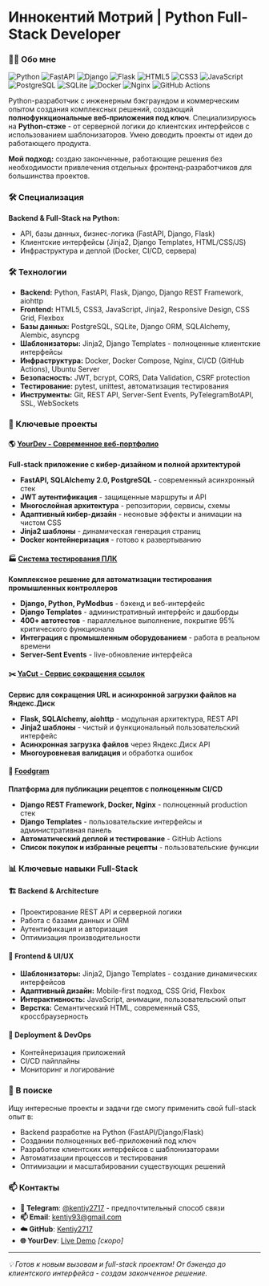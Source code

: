 # Иннокентий Мотрий | Python Full-Stack Developer

### 👨‍💻 Обо мне

![Python](https://img.shields.io/badge/Python-3776AB?style=for-the-badge&logo=python&logoColor=white)
![FastAPI](https://img.shields.io/badge/FastAPI-005571?style=for-the-badge&logo=fastapi)
![Django](https://img.shields.io/badge/Django-092E20?style=for-the-badge&logo=django&logoColor=white)
![Flask](https://img.shields.io/badge/Flask-000000?style=for-the-badge&logo=flask&logoColor=white)
![HTML5](https://img.shields.io/badge/HTML5-E34F26?style=for-the-badge&logo=html5&logoColor=white)
![CSS3](https://img.shields.io/badge/CSS3-1572B6?style=for-the-badge&logo=css3&logoColor=white)
![JavaScript](https://img.shields.io/badge/JavaScript-F7DF1E?style=for-the-badge&logo=javascript&logoColor=black)
![PostgreSQL](https://img.shields.io/badge/PostgreSQL-316192?style=for-the-badge&logo=postgresql&logoColor=white)
![SQLite](https://img.shields.io/badge/SQLite-07405E?style=for-the-badge&logo=sqlite&logoColor=white)
![Docker](https://img.shields.io/badge/Docker-2CA5E0?style=for-the-badge&logo=docker&logoColor=white)
![Nginx](https://img.shields.io/badge/Nginx-009639?style=for-the-badge&logo=nginx&logoColor=white)
![GitHub Actions](https://img.shields.io/badge/GitHub_Actions-2088FF?style=for-the-badge&logo=github-actions&logoColor=white)

Python-разработчик с инженерным бэкграундом и коммерческим опытом создания комплексных решений,
создающий **полнофункциональные веб-приложения под ключ**. 
Специализируюсь на **Python-стэке** - от серверной логики до клиентских интерфейсов 
с использованием шаблонизаторов. Умею доводить проекты от идеи до работающего продукта.

**Мой подход:** создаю законченные, работающие решения без необходимости 
привлечения отдельных фронтенд-разработчиков для большинства проектов.

### 🛠 Специализация
**Backend & Full-Stack на Python:**
- API, базы данных, бизнес-логика (FastAPI, Django, Flask)
- Клиентские интерфейсы (Jinja2, Django Templates, HTML/CSS/JS)
- Инфраструктура и деплой (Docker, CI/CD, сервера)

### 🛠 Технологии
- **Backend:** Python, FastAPI, Flask, Django, Django REST Framework, aiohttp  
- **Frontend:** HTML5, CSS3, JavaScript, Jinja2, Responsive Design, CSS Grid, Flexbox  
- **Базы данных:** PostgreSQL, SQLite, Django ORM, SQLAlchemy, Alembic, asyncpg  
- **Шаблонизаторы:** Jinja2, Django Templates - полноценные клиентские интерфейсы  
- **Инфраструктура:** Docker, Docker Compose, Nginx, CI/CD (GitHub Actions), Ubuntu Server  
- **Безопасность:** JWT, bcrypt, CORS, Data Validation, CSRF protection  
- **Тестирование:** pytest, unittest, автоматизация тестирования  
- **Инструменты:** Git, REST API, Server-Sent Events, PyTelegramBotAPI, SSL, WebSockets

### 💼 Ключевые проекты

#### 🌎 [YourDev - Современное веб-портфолио](https://github.com/Kentiy2717/YourDev)
**Full-stack приложение с кибер-дизайном и полной архитектурой**
- **FastAPI, SQLAlchemy 2.0, PostgreSQL** - современный асинхронный стек
- **JWT аутентификация** - защищенные маршруты и API
- **Многослойная архитектура** - репозитории, сервисы, схемы
- **Адаптивный кибер-дизайн** - неоновые эффекты и анимации на чистом CSS
- **Jinja2 шаблоны** - динамическая генерация страниц
- **Docker контейнеризация** - готово к развертыванию

#### 🏭 [Система тестирования ПЛК](https://github.com/Kentiy2717/) 
**Комплексное решение для автоматизации тестирования промышленных контроллеров**
- **Django, Python, PyModbus** - бэкенд и веб-интерфейс
- **Django Templates** - административный интерфейс и дашборды
- **400+ автотестов** - параллельное выполнение, покрытие 95% критического функционала
- **Интеграция с промышленным оборудованием** - работа в реальном времени
- **Server-Sent Events** - live-обновление интерфейса

#### ✂️ [YaCut - Сервис сокращения ссылок](https://github.com/Kentiy2717/yacut)
**Сервис для сокращения URL и асинхронной загрузки файлов на Яндекс.Диск**
- **Flask, SQLAlchemy, aiohttp** - модульная архитектура, REST API
- **Jinja2 шаблоны** - чистый и функциональный пользовательский интерфейс
- **Асинхронная загрузка файлов** через Яндекс.Диск API
- **Многоуровневая валидация** и обработка ошибок

#### 🍳 [Foodgram](https://github.com/Kentiy2717/foodgram)
**Платформа для публикации рецептов с полноценным CI/CD**
- **Django REST Framework, Docker, Nginx** - полноценный production стек
- **Django Templates** - пользовательские интерфейсы и административная панель
- **Автоматический деплой и тестирование** - GitHub Actions
- **Список покупок и избранные рецепты** - пользовательские функции

### 📊 Ключевые навыки Full-Stack

#### 🏗️ Backend & Architecture
- Проектирование REST API и серверной логики
- Работа с базами данных и ORM
- Аутентификация и авторизация
- Оптимизация производительности

#### 🎨 Frontend & UI/UX
- **Шаблонизаторы:** Jinja2, Django Templates - создание динамических интерфейсов
- **Адаптивный дизайн:** Mobile-first подход, CSS Grid, Flexbox
- **Интерактивность:** JavaScript, анимации, пользовательский опыт
- **Верстка:** Семантический HTML, современный CSS, кроссбраузерность

#### 🚀 Deployment & DevOps
- Контейнеризация приложений
- CI/CD пайплайны
- Мониторинг и логирование

### 🎯 В поиске
Ищу интересные проекты и задачи где смогу применить свой full-stack опыт в:
- Backend разработке на Python (FastAPI/Django/Flask)
- Создании полноценных веб-приложений под ключ
- Разработке клиентских интерфейсов с шаблонизаторами
- Автоматизации процессов и тестирования
- Оптимизации и масштабировании существующих решений

### 📫 Контакты
- **📱 Telegram**: [@kentiy2717](https://t.me/kentiy2717) - предпочтительный способ связи
- **📫 Email**: kentiy93@gmail.com
- **☁️ GitHub**: [Kentiy2717](https://github.com/Kentiy2717)
- **🌐 YourDev**: [Live Demo](https://your-dev.ru) *[скоро]*

---

*💡 Готов к новым вызовам и full-stack проектам! От бэкенда до клиентского интерфейса - создам законченное решение.*
